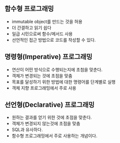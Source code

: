 ## 함수형 프로그래밍
- immutable object를 만드는 것을 허용
- 더 간결하고 읽기 쉽다
- 일급 시민으로써 함수/메서드 사용
- 선언적인 접근 방법으로 코드를 작성할 수 있다.

## 명령형(Imperative) 프로그래밍
- 연산이 어떤 방식으로 수행되는지에 초첨을 맞춘다.
- 객체가 변경되는 것에 초점을 맞춤
- 목표를 달성하기 위한 방법에 대한 명령어를 단계별로 실행
- 객체 지향 프로그래밍에서 주로 사용

## 선언형(Declarative) 프로그래밍
- 원하는 결과를 얻기 위한 것에 초점을 맞춘다.
- 객체가 변경되지 않는것에 초점을 맞춤
- SQL과 유사하다.
- 함수형 프로그래밍에서 주로 사용하는 개념이다.